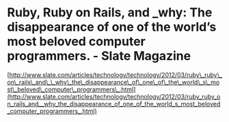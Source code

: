 <!--
id: 19367408741
link: http://tumblr.atmos.org/post/19367408741/ruby-ruby-on-rails-and-why-the-disappearance-of-one
slug: ruby-ruby-on-rails-and-why-the-disappearance-of-one
date: Thu Mar 15 2012 16:24:45 GMT-0700 (PDT)
publish: 2012-03-015
tags: 
title: Ruby, Ruby on Rails, and _why: The disappearance of one of the world’s most beloved computer programmers. - Slate Magazine
-->


Ruby, Ruby on Rails, and _why: The disappearance of one of the world’s most beloved computer programmers. - Slate Magazine
==========================================================================================================================

[http://www.slate.com/articles/technology/technology/2012/03/ruby\_ruby\_on\_rails\_and\_\_why\_the\_disappearance\_of\_one\_of\_the\_world\_s\_most\_beloved\_computer\_programmers\_.html](http://www.slate.com/articles/technology/technology/2012/03/ruby_ruby_on_rails_and__why_the_disappearance_of_one_of_the_world_s_most_beloved_computer_programmers_.html)

